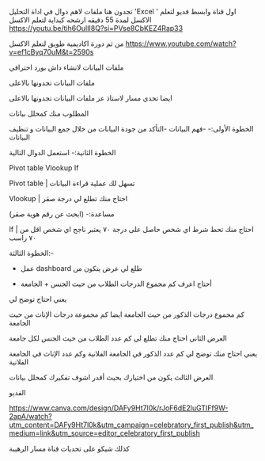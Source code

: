 تجدون هنا ملفات لاهم دوال في اداة التحليل  'Excel '
اول قناة وابسط فديو لتعلم الاكسل لمدة 55 دقيقه ارشحه كبداية لتعلم الاكسل  
https://youtu.be/tih6OulII8Q?si=PVse8CbKEZ4Rap33

 من ثم دورة اكاديمية طويق لتعلم الاكسل 
 https://www.youtube.com/watch?v=ef1cByq70uM&t=2590s   



 ملفات البيانات لانشاء داش بورد احترافي 

ملفات البيانات تجدونها بالاعلى 



 ايضا تحدي مسار لاستاذ عز 
 ملفات البيانات تجدونها بالاعلى 

 
 المطلوب منك كمحلل بيانات 

الخطوة الأولى:- 
-فهم البيانات 
-التأكد من جودة البيانات 
من خلال جمع البيانات و تنظيف البيانات 

الخطوة الثانية:- 
استعمل الدوال التالية 

Pivot table 
Vlookup 
If 

Pivot table | تسهل لك عملية قراءة البيانات 

Vlookup | احتاج منك تطلع لي درجة صقر 

مساعدة:- 
(ابحث عن رقم هوية صقر)

If | احتاج منك تحط شرط اي شخص حاصل على درجة ٧٠ يعتبر ناجح 
اي شخص اقل من ٧٠ راسب 

الخطوة الثالثة:- 
- عمل dashboard 
طلع لي عرض يتكون من 

- أحتاج اعرف كم مجموع الدرجات الطلاب من حيث الجنس + الجامعة 

يعني احتاج توضح لي 

كم مجموع درجات الذكور من حيث الجامعة 
ايضا كم مجموعة درجات الإناث من حيث الجامعة 

العرض الثاني 
احتاج منك تطلع لي 
كم عدد الطلاب من حيث الجنس لكل جامعة 

يعني احتاج منك توضح لي 
كم عدد الذكور في الجامعة الفلانية 
وكم عدد الإناث في الجامعة الفلانية 

العرض الثالث يكون من اختيارك بحيث أقدر اشوف تفكيرك كمحلل بيانات 

الفديو 

https://www.canva.com/design/DAFy9Ht7l0k/rJoF6dE2luGTIFf9W-2apA/watch?utm_content=DAFy9Ht7l0k&utm_campaign=celebratory_first_publish&utm_medium=link&utm_source=editor_celebratory_first_publish



كذلك شيكو على تحديات قناة مسار الرهيبة 

